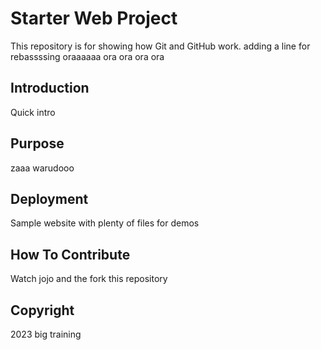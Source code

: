 # Starter Web Project

This repository is for showing how Git and GitHub work. adding a line
for rebassssing oraaaaaa ora ora ora ora

## Introduction

Quick intro

## Purpose

zaaa warudooo

## Deployment

Sample website with plenty of files for demos

## How To Contribute

Watch jojo and the fork this repository

## Copyright

2023 big training